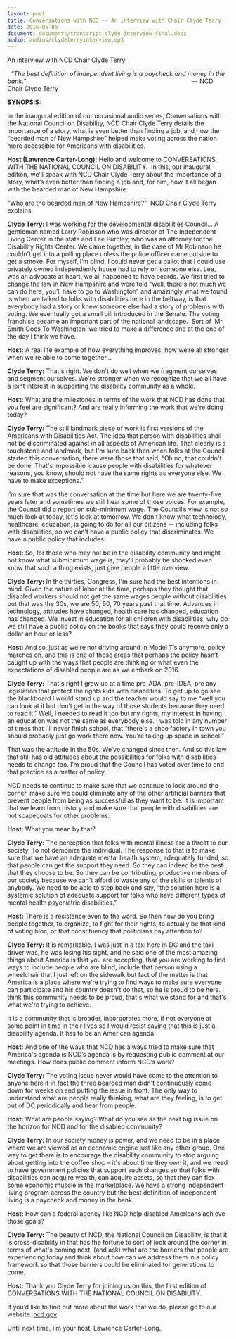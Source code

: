 ```yaml
---
layout: post
title: Conversations with NCD -- An interview with Chair Clyde Terry
date: 2016-06-06
document: documents/transcript-clyde-interview-final.docx
audio: audios/clydeterryinterview.mp3
---
```

An interview with NCD Chair Clyde Terry

  *“The best definition of independent living is a paycheck and money in the bank.”*                                                                                                -- NCD Chair Clyde Terry

**SYNOPSIS:**

In the inaugural edition of our occasional audio series, Conversations with the National Council on Disability, NCD Chair Clyde Terry details the importance of a story, what is even better than finding a job, and how the “bearded man of New Hampshire” helped make voting across the nation more accessible for Americans with disabilities.

**Host (Lawrence Carter-Long):** Hello and welcome to CONVERSATIONS WITH THE NATIONAL COUNCIL ON DISABILITY.  In this, our inaugural edition, we’ll speak with NCD Chair Clyde Terry about the importance of a story, what’s even better than finding a job and, for him, how it all began with the bearded man of New Hampshire.

“Who are the bearded man of New Hampshire?”  NCD Chair Clyde Terry explains.

**Clyde Terry:** I was working for the developmental disabilities Council… A gentleman named Larry Robinson who was director of The Independent Living Center in the state and Lee Purcley, who was an attorney for the Disability Rights Center. We came together, in the case of Mr Robinson he couldn't get into a polling place unless the police officer came outside to get a smoke. For myself, I’m blind, I could never get a ballot that I could use privately owned independently house had to rely on someone else. Lee, was an advocate at heart, we all happened to have beards. We first tried to change the law in New Hampshire and were told “well, there's not much we can do here, you’ll have to go to Washington” and amazingly what we found is when we talked to folks with disabilities here in the beltway, is that everybody had a story or knew someone else had a story of problems with voting. We eventually got a small bill introduced in the Senate. The voting franchise became an important part of the national landscape.  Sort of ‘Mr. Smith Goes To Washington’ we tried to make a difference and at the end of the day I think we have.

**Host:** A real life example of how everything improves, how we’re all stronger when we're able to come together...

**Clyde Terry:** That's right. We don't do well when we fragment ourselves and segment ourselves. We're stronger when we recognize that we all have a joint interest in supporting the disability community as a whole.

**Host:** What are the milestones in terms of the work that NCD has done that you feel are significant? And are really informing the work that we're doing today?

**Clyde Terry:** The still landmark piece of work is first versions of the Americans with Disabilities Act. The idea that person with disabilities shall not be discriminated against in all aspects of American life. That clearly is a touchstone and landmark, but I'm sure back then when folks at the Council started this conversation, there were those that said, “Oh no, that couldn't be done. That's impossible ‘cause people with disabilities for whatever reasons, you know, should not have the same rights as everyone else. We have to make exceptions.”

I'm sure that was the conversation at the time but here we are twenty-five years later and sometimes we still hear some of those voices. For example, the Council did a report on sub-minimum wage. The Council’s view is not so much look at today, let's look at tomorrow. We don't know what technology, healthcare, education, is going to do for all our citizens -- including folks with disabilities, so we can’t have a public policy that discriminates. We have a public policy that includes.

**Host:** So, for those who may not be in the disability community and might not know what subminimum wage is, they’ll probably be shocked even know that such a thing exists, just give people a little overview.  

**Clyde Terry:** In the thirties, Congress, I'm sure had the best intentions in mind. Given the nature of labor at the time, perhaps they thought that disabled workers should not get the same wages people without disabilities but that was the 30s, we are 50, 60, 70 years past that time. Advances in technology, attitudes have changed, health care has changed, education has changed. We invest in education for all children with disabilities, why do we still have a public policy on the books that says they could receive only a dollar an hour or less?

**Host:** And so, just as we're not driving around in Model T’s anymore, policy marches on, and this is one of those areas that perhaps the policy hasn’t caught up with the ways that people are thinking or what even the expectations of disabled people are as we embark on 2016.  

**Clyde Terry:** That's right I grew up at a time pre-ADA, pre-IDEA, pre any legislation that protect the rights kids with disabilities. To get up to go see the blackboard I would stand up and the teacher would say to me “well you can look at it but don't get in the way of those students because they need to read it.” Well, I needed to read it too but my rights, my interest in having an education was not the same as everybody else. I was told in any number of times that I'll never finish school, that “there's a shoe factory in town you should probably just go work there now. You're taking up space in school.”

That was the attitude in the 50s. We’ve changed since then. And so this law that still has old attitudes about the possibilities for folks with disabilities needs to change too. I’m proud that the Council has voted over time to end that practice as a matter of policy.

NCD needs to continue to make sure that we continue to look around the corner, make sure we could eliminate any of the other artificial barriers that prevent people from being as successful as they want to be. It is important that we learn from history and make sure that people with disabilities are not scapegoats for other problems.

**Host:** What you mean by that?

**Clyde Terry:** The perception that folks with mental illness are a threat to our society. To not demonize the individual. The response to that is to make sure that we have an adequate mental health system, adequately funded, so that people can get the support they need. So they can indeed be the best that they choose to be. So they can be contributing, productive members of our society because we can't afford to waste any of the skills or talents of anybody. We need to be able to step back and say, “the solution here is a systemic solution of adequate support for folks who have different types of mental health psychiatric disabilities.”

**Host:** There is a resistance even to the word. So then how do you bring people together, to organize, to fight for their rights, to actually be that kind of voting bloc, or that constituency that politicians pay attention to?  

**Clyde Terry:** It is remarkable. I was just in a taxi here in DC and the taxi driver was, he was losing his sight, and he said one of the most amazing things about America is that you are accepting, that you are working to find ways to include people who are blind, include that person using a wheelchair that I just left on the sidewalk but fact of the matter is that America is a place where we're trying to find ways to make sure everyone can participate and his country doesn't do that, so he is proud to be here. I think this community needs to be proud, that's what we stand for and that's what we're trying to achieve.

It is a community that is broader, incorporates more, if not everyone at some point in time in their lives so I would resist saying that this is just a disability agenda. It has to be an American agenda.

**Host:** And one of the ways that NCD has always tried to make sure that America's agenda is NCD’s agenda is by requesting public comment at our meetings. How does public comment inform NCD’s work?

**Clyde Terry:** The voting issue never would have come to the attention to anyone here if in fact the three bearded man didn't continuously come down for weeks on end putting the issue in front. The only way to understand what are people really thinking, what are they feeling, is to get out of DC periodically and hear from people.

**Host:** What are people saying? What do you see as the next big issue on the horizon for NCD and for the disabled community?

**Clyde Terry:** In our society money is power, and we need to be in a place where we are viewed as an economic engine just like any other group. One way to get there is to encourage the disability community to stop arguing about getting into the coffee shop – it's about time they own it, and we need to have government policies that support such changes so that folks with disabilities can acquire wealth, can acquire assets, so that they can flex some economic muscle in the marketplace. We have a strong independent living program across the country but the best definition of independent living is a paycheck and money in the bank.

**Host:** How can a federal agency like NCD help disabled Americans achieve those goals?

**Clyde Terry:** The beauty of NCD, the National Council on Disability, is that it is cross-disability in that has the fortune to sort of look around the corner in terms of what's coming next, (and ask) what are the barriers that people are experiencing today and think about how can we address them in a policy framework so that those barriers could be eliminated for generations to come.

**Host:** Thank you Clyde Terry for joining us on this, the first edition of CONVERSATIONS WITH THE NATIONAL COUNCIL ON DISABILITY.

If you’d like to find out more about the work that we do, please go to our website: [ncd.gov](http://ncd.gov/)

Until next time, I’m your host, Lawrence Carter-Long.